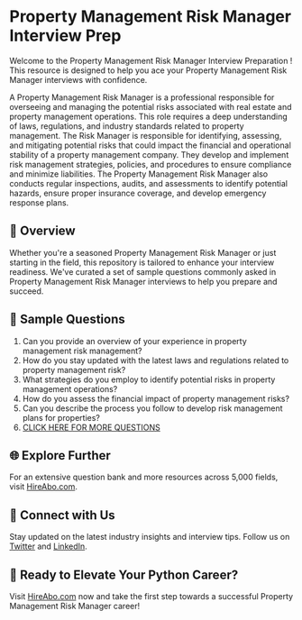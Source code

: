 # Property Management Risk Manager Interview Prep

Welcome to the Property Management Risk Manager Interview Preparation ! This resource is designed to help you ace your Property Management Risk Manager interviews with confidence.

A Property Management Risk Manager is a professional responsible for overseeing and managing the potential risks associated with real estate and property management operations. This role requires a deep understanding of laws, regulations, and industry standards related to property management. The Risk Manager is responsible for identifying, assessing, and mitigating potential risks that could impact the financial and operational stability of a property management company. They develop and implement risk management strategies, policies, and procedures to ensure compliance and minimize liabilities. The Property Management Risk Manager also conducts regular inspections, audits, and assessments to identify potential hazards, ensure proper insurance coverage, and develop emergency response plans.

## 🚀 Overview

Whether you're a seasoned Property Management Risk Manager or just starting in the field, this repository is tailored to enhance your interview readiness. We've curated a set of sample questions commonly asked in Property Management Risk Manager interviews to help you prepare and succeed.

## 📝 Sample Questions

1. Can you provide an overview of your experience in property management risk management?
2. How do you stay updated with the latest laws and regulations related to property management risk?
3. What strategies do you employ to identify potential risks in property management operations?
4. How do you assess the financial impact of property management risks?
5. Can you describe the process you follow to develop risk management plans for properties?
6. [CLICK HERE FOR MORE QUESTIONS](https://hireabo.com/job/21_1_34/Property%20Management%20Risk%20Manager)

## 🌐 Explore Further

For an extensive question bank and more resources across 5,000 fields, visit [HireAbo.com](https://www.hireabo.com).

## 📱 Connect with Us

Stay updated on the latest industry insights and interview tips. Follow us on [Twitter](https://twitter.com/hireabo) and [LinkedIn](https://www.linkedin.com/in/hire-abo-3609972a8/).

## 🚀 Ready to Elevate Your Python Career?

Visit [HireAbo.com](https://www.hireabo.com) now and take the first step towards a successful Property Management Risk Manager career!